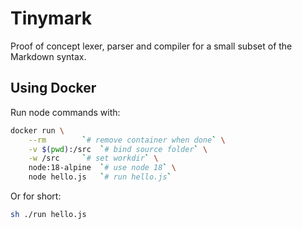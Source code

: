 # Tinymark

Proof of concept lexer, parser and compiler for a small subset of the Markdown syntax.

## Using Docker

Run node commands with:
```bash
docker run \
	--rm 		`# remove container when done` \
	-v $(pwd):/src	`# bind source folder` \
	-w /src		`# set workdir` \
	node:18-alpine	`# use node 18` \
	node hello.js	`# run hello.js`
```

Or for short:
```bash
sh ./run hello.js
```
